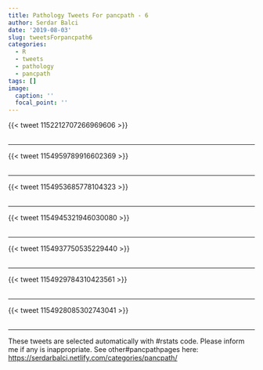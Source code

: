 ```yaml
---
title: Pathology Tweets For pancpath - 6
author: Serdar Balci
date: '2019-08-03'
slug: tweetsForpancpath6
categories:
  - R
  - tweets
  - pathology
  - pancpath
tags: []
image:
  caption: ''
  focal_point: ''
---
```



{{< tweet 1152212707266969606 >}}
<br>
<br>
<hr>
{{< tweet 1154959789916602369 >}}
<br>
<br>
<hr>
{{< tweet 1154953685778104323 >}}
<br>
<br>
<hr>
{{< tweet 1154945321946030080 >}}
<br>
<br>
<hr>
{{< tweet 1154937750535229440 >}}
<br>
<br>
<hr>
{{< tweet 1154929784310423561 >}}
<br>
<br>
<hr>
{{< tweet 1154928085302743041 >}}
<br>
<br>
<hr>


These tweets are selected automatically with #rstats code. Please inform me if any is inappropriate.
See other#pancpathpages here: https://serdarbalci.netlify.com/categories/pancpath/
